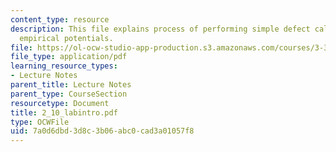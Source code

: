 ```yaml
---
content_type: resource
description: This file explains process of performing simple defect calculations using
  empirical potentials.
file: https://ol-ocw-studio-app-production.s3.amazonaws.com/courses/3-320-atomistic-computer-modeling-of-materials-sma-5107-spring-2005/7a0d6dbd3d8c3b06abc0cad3a01057f8_2_10_labintro.pdf
file_type: application/pdf
learning_resource_types:
- Lecture Notes
parent_title: Lecture Notes
parent_type: CourseSection
resourcetype: Document
title: 2_10_labintro.pdf
type: OCWFile
uid: 7a0d6dbd-3d8c-3b06-abc0-cad3a01057f8
---
```

